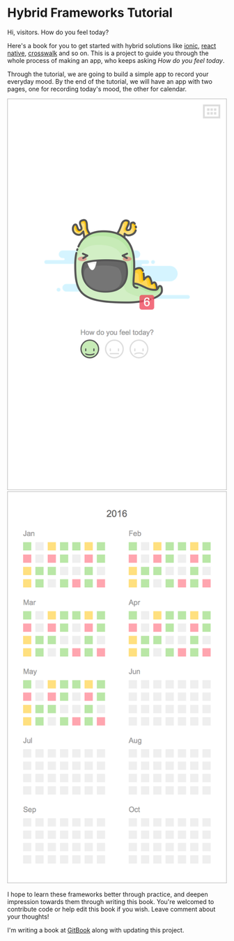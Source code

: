 # Hybrid Frameworks Tutorial

Hi, visitors. How do you feel today?

Here's a book for you to get started with hybrid solutions like [ionic](http://ionicframework.com), [react native](https://facebook.github.io/react-native), [crosswalk](http://www.crosswalk.com) and so on. This is a project to guide you through the whole process of making an app, who keeps asking *How do you feel today*.

Through the tutorial, we are going to build a simple app to record your everyday mood. By the end of the tutorial, we will have an app with two pages, one for recording today's mood, the other for calendar.

![home page](https://raw.githubusercontent.com/Ovilia/Hybrid-Frameworks-Tutorial/master/assets/img/home.png)
![calendar page](https://raw.githubusercontent.com/Ovilia/Hybrid-Frameworks-Tutorial/master/assets/img/calendar.png)

I hope to learn these frameworks better through practice, and deepen impression towards them through writing this book. You're welcomed to contribute code or help edit this book if you wish. Leave comment about your thoughts!

I'm writing a book at [GitBook](https://www.gitbook.com/book/ovilia/hybrid-framework-tutorial/details) along with updating this project.
